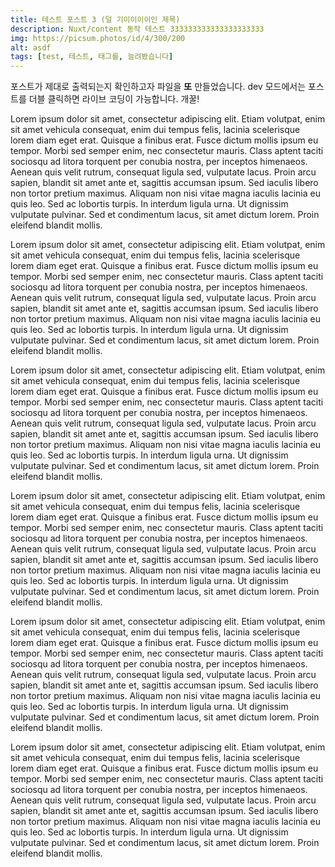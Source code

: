 ```yaml
---
title: 테스트 포스트 3 (덜 기이이이이인 제목)
description: Nuxt/content 동작 테스트 333333333333333333333
img: https://picsum.photos/id/4/300/200
alt: asdf
tags: [test, 테스트, 태그를, 늘려봤습니다]
---
```


포스트가 제대로 출력되는지 확인하고자 파일을 **또** 만들었습니다.
dev 모드에서는 포스트를 더블 클릭하면 라이브 코딩이 가능합니다. 개꿀!

Lorem ipsum dolor sit amet, consectetur adipiscing elit. Etiam volutpat, enim sit amet vehicula consequat, enim dui tempus felis, lacinia scelerisque lorem diam eget erat. Quisque a finibus erat. Fusce dictum mollis ipsum eu tempor. Morbi sed semper enim, nec consectetur mauris. Class aptent taciti sociosqu ad litora torquent per conubia nostra, per inceptos himenaeos. Aenean quis velit rutrum, consequat ligula sed, vulputate lacus. Proin arcu sapien, blandit sit amet ante et, sagittis accumsan ipsum. Sed iaculis libero non tortor pretium maximus. Aliquam non nisi vitae magna iaculis lacinia eu quis leo. Sed ac lobortis turpis. In interdum ligula urna. Ut dignissim vulputate pulvinar. Sed et condimentum lacus, sit amet dictum lorem. Proin eleifend blandit mollis.

Lorem ipsum dolor sit amet, consectetur adipiscing elit. Etiam volutpat, enim sit amet vehicula consequat, enim dui tempus felis, lacinia scelerisque lorem diam eget erat. Quisque a finibus erat. Fusce dictum mollis ipsum eu tempor. Morbi sed semper enim, nec consectetur mauris. Class aptent taciti sociosqu ad litora torquent per conubia nostra, per inceptos himenaeos. Aenean quis velit rutrum, consequat ligula sed, vulputate lacus. Proin arcu sapien, blandit sit amet ante et, sagittis accumsan ipsum. Sed iaculis libero non tortor pretium maximus. Aliquam non nisi vitae magna iaculis lacinia eu quis leo. Sed ac lobortis turpis. In interdum ligula urna. Ut dignissim vulputate pulvinar. Sed et condimentum lacus, sit amet dictum lorem. Proin eleifend blandit mollis.

Lorem ipsum dolor sit amet, consectetur adipiscing elit. Etiam volutpat, enim sit amet vehicula consequat, enim dui tempus felis, lacinia scelerisque lorem diam eget erat. Quisque a finibus erat. Fusce dictum mollis ipsum eu tempor. Morbi sed semper enim, nec consectetur mauris. Class aptent taciti sociosqu ad litora torquent per conubia nostra, per inceptos himenaeos. Aenean quis velit rutrum, consequat ligula sed, vulputate lacus. Proin arcu sapien, blandit sit amet ante et, sagittis accumsan ipsum. Sed iaculis libero non tortor pretium maximus. Aliquam non nisi vitae magna iaculis lacinia eu quis leo. Sed ac lobortis turpis. In interdum ligula urna. Ut dignissim vulputate pulvinar. Sed et condimentum lacus, sit amet dictum lorem. Proin eleifend blandit mollis.

Lorem ipsum dolor sit amet, consectetur adipiscing elit. Etiam volutpat, enim sit amet vehicula consequat, enim dui tempus felis, lacinia scelerisque lorem diam eget erat. Quisque a finibus erat. Fusce dictum mollis ipsum eu tempor. Morbi sed semper enim, nec consectetur mauris. Class aptent taciti sociosqu ad litora torquent per conubia nostra, per inceptos himenaeos. Aenean quis velit rutrum, consequat ligula sed, vulputate lacus. Proin arcu sapien, blandit sit amet ante et, sagittis accumsan ipsum. Sed iaculis libero non tortor pretium maximus. Aliquam non nisi vitae magna iaculis lacinia eu quis leo. Sed ac lobortis turpis. In interdum ligula urna. Ut dignissim vulputate pulvinar. Sed et condimentum lacus, sit amet dictum lorem. Proin eleifend blandit mollis.

Lorem ipsum dolor sit amet, consectetur adipiscing elit. Etiam volutpat, enim sit amet vehicula consequat, enim dui tempus felis, lacinia scelerisque lorem diam eget erat. Quisque a finibus erat. Fusce dictum mollis ipsum eu tempor. Morbi sed semper enim, nec consectetur mauris. Class aptent taciti sociosqu ad litora torquent per conubia nostra, per inceptos himenaeos. Aenean quis velit rutrum, consequat ligula sed, vulputate lacus. Proin arcu sapien, blandit sit amet ante et, sagittis accumsan ipsum. Sed iaculis libero non tortor pretium maximus. Aliquam non nisi vitae magna iaculis lacinia eu quis leo. Sed ac lobortis turpis. In interdum ligula urna. Ut dignissim vulputate pulvinar. Sed et condimentum lacus, sit amet dictum lorem. Proin eleifend blandit mollis.

Lorem ipsum dolor sit amet, consectetur adipiscing elit. Etiam volutpat, enim sit amet vehicula consequat, enim dui tempus felis, lacinia scelerisque lorem diam eget erat. Quisque a finibus erat. Fusce dictum mollis ipsum eu tempor. Morbi sed semper enim, nec consectetur mauris. Class aptent taciti sociosqu ad litora torquent per conubia nostra, per inceptos himenaeos. Aenean quis velit rutrum, consequat ligula sed, vulputate lacus. Proin arcu sapien, blandit sit amet ante et, sagittis accumsan ipsum. Sed iaculis libero non tortor pretium maximus. Aliquam non nisi vitae magna iaculis lacinia eu quis leo. Sed ac lobortis turpis. In interdum ligula urna. Ut dignissim vulputate pulvinar. Sed et condimentum lacus, sit amet dictum lorem. Proin eleifend blandit mollis.

